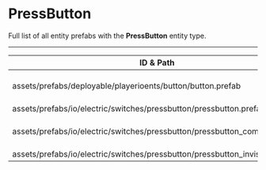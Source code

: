 # PressButton
Full list of all <Badge type="warning" text="4"/> entity prefabs with the **PressButton** entity type.

---
| ID & Path |
| --- |
| <Badge type="tip" text="52925389"/> <br> assets/prefabs/deployable/playerioents/button/button.prefab |
| <Badge type="tip" text="4224395968"/> <br> assets/prefabs/io/electric/switches/pressbutton/pressbutton.prefab |
| <Badge type="tip" text="3594608867"/> <br> assets/prefabs/io/electric/switches/pressbutton/pressbutton_compact.prefab |
| <Badge type="tip" text="2427905255"/> <br> assets/prefabs/io/electric/switches/pressbutton/pressbutton_invisible.prefab |
